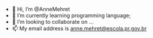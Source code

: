 - 👋 Hi, I’m @AnneMehret
- 🌱 I’m currently learning programming language;
- 💞️ I’m looking to collaborate on ...
- 📫 My email address is anne.mehret@escola.pr.gov.br  

<!---
AnneMehret/AnneMehret is a ✨ special ✨ repository because its `README.md` (this file) appears on your GitHub profile.
You can click the Preview link to take a look at your changes.
--->
